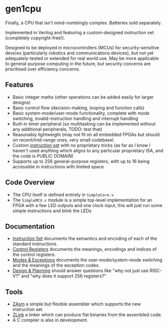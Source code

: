 # gen1cpu

Finally, a CPU that isn't mind-numbingly complex. Batteries sold separately.

Implemented in Verilog and featuring a custom-designed instruction set (completely copyright-free!).

Designed to be deployed in microcontrollers (MCUs) for security-sensitive devices (particularly robotics and communications devices), but not yet adequately-tested or extended for real world use. May be more applicable to general-purpose computing in the future, but security concerns are prioritised over efficiency concerns.

## Features

* Basic integer maths (other operations can be added easily for larger designs)
* Basic control flow (decision-making, looping and function calls)
* Basic system-mode/user-mode functionality, complete with mode switching, invalid-instruction handling and interrupt handling
* Built-in timer peripheral (so multitasking can be implemented without any additional peripherals, TODO: test that)
* Reasonably lightweight (may not fit on all embedded FPGAs but should on recent/mid-range ones, very small codebase)
* Custom [instruction set](InstructionSet.md) with no proprietary tricks (as far as I know I haven't used anything which aligns to any particular proprietary ISA, and the code is PUBLIC DOMAIN)
* Supports up to 256 general-purpose registers, with up to 16 being accessible in instructions with limited space

## Code Overview

* The CPU itself is defined entirely in `SimpleCore.v`
* The `SimpleMCU.v` module is a simple top-level implementation for an FPGA with a few LED outputs and one clock input, this will just run some simple instructions and blink the LEDs

## Documentation

* [Instruction Set](InstructionSet.md) documents the semantics and encoding of each of the standard instructions.
* [Control Registers](ControlRegisters.md) documents the meanings, encodings and indices of the control registers.
* [Modes & Exceptions](ModesAndExceptions.md) documents the user-mode/system-mode switching and the meanings of the exception codes.
* [Design & Planning](DesignAndPlanning.md) should answer questions like "why not just use RISC-V?" and "why does it support 256 registers?"

## Tools

* [ZAsm](https://github.com/ZYSF/ZAsm/) a simple but flexible assembler which supports the new instruction set.
* [ZLink](https://github.com/ZYSF/ZLink/) a linker which can produce flat binaries from the assembled code.
* A C compiler is also in development.
